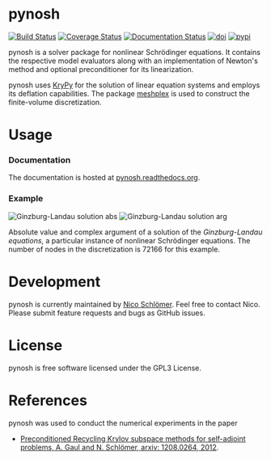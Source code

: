 # pynosh

[![Build Status](https://travis-ci.org/nschloe/pynosh.png?branch=master)](https://travis-ci.org/nschloe/pynosh)
[![Coverage Status](https://img.shields.io/coveralls/nschloe/pynosh.svg)](https://coveralls.io/r/nschloe/pynosh?branch=master)
[![Documentation Status](https://readthedocs.org/projects/pynosh/badge/?version=latest)](https://readthedocs.org/projects/pynosh/?badge=latest)
[![doi](https://zenodo.org/badge/doi/10.5281/zenodo.10341.png)](https://zenodo.org/record/10341)
[![pypi](https://img.shields.io/pypi/v/pynosh.svg)](https://pypi.python.org/pypi/pynosh)

pynosh is a solver package for nonlinear Schrödinger equations. It contains the
respective model evaluators along with an implementation of Newton's method and optional
preconditioner for its linearization.

pynosh uses [KryPy](https://github.com/andrenarchy/krypy) for the solution of linear
equation systems and employs its deflation capabilities. The package
[meshplex](https://github.com/nschloe/meshplex) is used to construct the finite-volume
discretization.


# Usage

### Documentation
The documentation is hosted at
[pynosh.readthedocs.org](http://pynosh.readthedocs.org).

### Example
![Ginzburg-Landau solution abs](https://nschloe.github.io/pynosh/solution-abs.png)
![Ginzburg-Landau solution arg](https://nschloe.github.io/pynosh/solution-arg.png)

Absolute value and complex argument of a solution of the _Ginzburg-Landau equations_, a
particular instance of nonlinear Schrödinger equations. The number of nodes in the
discretization is 72166 for this example.

# Development
pynosh is currently maintained by [Nico Schlömer](https://github.com/nschloe). Feel free
to contact Nico. Please submit feature requests and bugs as GitHub issues.

# License
pynosh is free software licensed under the GPL3 License.

# References
pynosh was used to conduct the numerical experiments in the paper

* [Preconditioned Recycling Krylov subspace methods for self-adjoint problems, A. Gaul and N. Schlömer, arxiv: 1208.0264, 2012](http://arxiv.org/abs/1208.0264).
